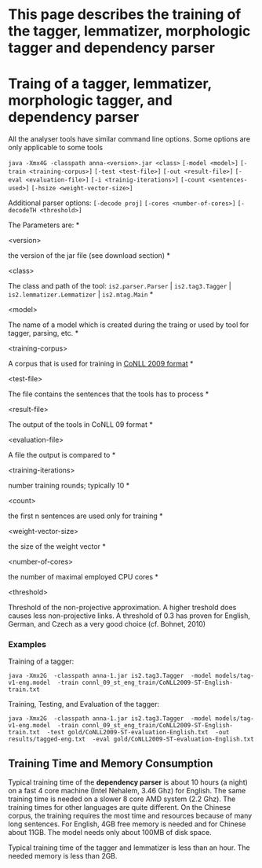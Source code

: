 # This page describes the training of the tagger, lemmatizer, morphologic tagger and dependency parser

# Traing of a tagger, lemmatizer, morphologic tagger, and dependency parser #

All the analyser tools have similar command line options. Some options are only applicable to some tools

`java -Xmx4G -classpath anna-<version>.jar <class>`
`[-model <model>]`
`[-train <training-corpus>]`
`[-test <test-file>]`
`[-out <result-file>]`
`[-eval <evaluation-file>]`
`[-i <trainig-iterations>]`
`[-count <sentences-used>]`
`[-hsize <weight-vector-size>]`

Additional parser options:
`[-decode proj]`
`[-cores <number-of-cores>]`
`[-decodeTH <threshold>]`

The Parameters are:
  * 

&lt;version&gt;

the version of the jar file (see download section)
  * 

&lt;class&gt;

 The class and path of the tool:  `is2.parser.Parser` | `is2.tag3.Tagger` | `is2.lemmatizer.Lemmatizer` | `is2.mtag.Main`
  * 

&lt;model&gt;

 The name of a model which is created during the traing or used by tool for tagger, parsing, etc.
  * 

&lt;training-corpus&gt;

 A corpus that is used for training in [CoNLL 2009 format](http://ufal.mff.cuni.cz/conll2009-st/task-description.html#Dataformat)
  * 

&lt;test-file&gt;

 The file contains the sentences that the tools has to process
  * 

&lt;result-file&gt;

 The output of the tools in CoNLL 09 format
  * 

&lt;evaluation-file&gt;

A file the output is compared to
  * 

&lt;training-iterations&gt;

 number training rounds; typically 10
  * 

&lt;count&gt;

 the first n sentences are used only for training
  * 

&lt;weight-vector-size&gt;

 the size of the weight vector
  * 

&lt;number-of-cores&gt;

 the number of maximal employed CPU cores
  * 

&lt;threshold&gt;

Threshold of the non-projective approximation. A higher treshold does causes less non-projective links. A threshold of 0.3 has proven for English, German, and Czech as a very good choice (cf. Bohnet, 2010)

### Examples ###

Training of a tagger:

`java -Xmx2G  -classpath anna-1.jar is2.tag3.Tagger  -model models/tag-v1-eng.model  -train connl_09_st_eng_train/CoNLL2009-ST-English-train.txt `

Training, Testing, and Evaluation of the tagger:

`java -Xmx2G  -classpath anna-1.jar is2.tag3.Tagger  -model models/tag-v1-eng.model  -train connl_09_st_eng_train/CoNLL2009-ST-English-train.txt  -test gold/CoNLL2009-ST-evaluation-English.txt  -out results/tagged-eng.txt  -eval gold/CoNLL2009-ST-evaluation-English.txt`

## Training Time and Memory Consumption ##

Typical training time of the **dependency parser** is about 10 hours (a night) on a fast 4 core machine (Intel Nehalem, 3.46 Ghz) for English.  The same training time is needed on a slower 8 core AMD system (2.2 Ghz). The training times for other languages are quite different. On the Chinese corpus, the training requires the most time and resources because of many long sentences. For English, 4GB free memory is needed and for Chinese about 11GB. The model needs only about 100MB of disk space.

Typical training time of the tagger and lemmatizer is less than an hour. The needed memory is less than 2GB.
